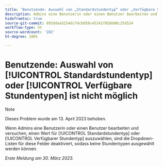 ```yaml
---
title: 'Benutzende: Auswahl von „Standardstundentyp“ oder „Verfügbare Stundentypen“ ist nicht möglich'
description: Admins eine Benutzerin oder einen Benutzer bearbeiten und versuchen, einen Wert für „Standardstundentyp“ oder „Verfügbarer Stundentyp“ auszuwählen, sind die Dropdown-Listen für diese Felder deaktiviert, sodass keine Stundentypen ausgewählt werden können. “
hidefromtoc: true
source-git-commit: 893ddaa5154dc7dcb859c45241f85bb08c25d524
workflow-type: ht
source-wordcount: '102'
ht-degree: 100%

---
```



# Benutzende: Auswahl von [!UICONTROL Standardstundentyp] oder [!UICONTROL Verfügbare Stundentypen] ist nicht möglich

>[!NOTE]
>
>Dieses Problem wurde am 13. April 2023 behoben.

Wenn Admins eine Benutzerin oder einen Benutzer bearbeiten und versuchen, einen Wert für [!UICONTROL Standardstundentyp] oder [!UICONTROL Verfügbarer Stundentyp] auszuwählen, sind die Dropdown-Listen für diese Felder deaktiviert, sodass keine Stundentypen ausgewählt werden können.

_Erste Meldung am 30. März 2023._

